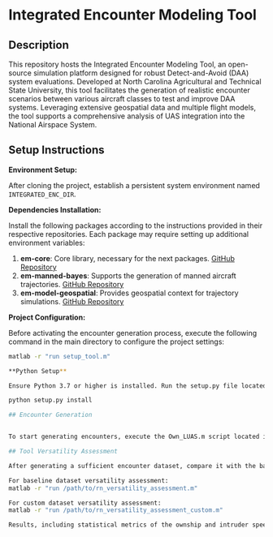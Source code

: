 # Integrated Encounter Modeling Tool

## Description

This repository hosts the Integrated Encounter Modeling Tool, an open-source simulation platform designed for robust Detect-and-Avoid (DAA) system evaluations. Developed at North Carolina Agricultural and Technical State University, this tool facilitates the generation of realistic encounter scenarios between various aircraft classes to test and improve DAA systems. Leveraging extensive geospatial data and multiple flight models, the tool supports a comprehensive analysis of UAS integration into the National Airspace System.

## Setup Instructions

**Environment Setup:**

After cloning the project, establish a persistent system environment named `INTEGRATED_ENC_DIR`.

**Dependencies Installation:**

Install the following packages according to the instructions provided in their respective repositories. Each package may require setting up additional environment variables:

1. **em-core**: Core library, necessary for the next packages. [GitHub Repository](https://github.com/Airspace-Encounter-Models/em-core)
2. **em-manned-bayes**: Supports the generation of manned aircraft trajectories. [GitHub Repository](https://github.com/Airspace-Encounter-Models/em-model-manned-bayes)
3. **em-model-geospatial**: Provides geospatial context for trajectory simulations. [GitHub Repository](https://github.com/Airspace-Encounter-Models/em-model-geospatial)

**Project Configuration:**

Before activating the encounter generation process, execute the following command in the main directory to configure the project settings:

```bash
matlab -r "run setup_tool.m"

**Python Setup**

Ensure Python 3.7 or higher is installed. Run the setup.py file located in the specified directory to install the required Python packages:

python setup.py install

## Encounter Generation


To start generating encounters, execute the Own_LUAS.m script located in the root directory. This script facilitates pairwise encounter simulations between an 'ownship' and an 'intruder' aircraft, which can be chosen from small UAS (sUAS), large UAS, or manned aircraft models. The tool is capable of exploring over 600 tradespace combinations of encounter parameters.

## Tool Versatility Assessment

After generating a sufficient encounter dataset, compare it with the baseline data using these steps:

For baseline dataset versatility assessment:
matlab -r "run /path/to/rn_versatility_assessment.m"

For custom dataset versatility assessment:
matlab -r "run /path/to/rn_versatility_assessment_custom.m"

Results, including statistical metrics of the ownship and intruder speed, altitude, and closing speed parameters, are saved in metricsTable.csv or metricsTable_custom.csv in the output subdirectory. Additional details about each encounter's parameters and geometry class are documented in statsTable.csv or statsTable_custom.csv. Visual representations of the probability distributions for these parameters and geometries are also available.

